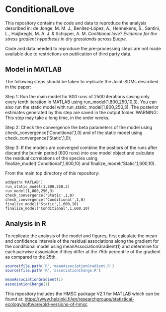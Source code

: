 # ConditionalLove

This repository contains the code and data to reproduce the analysis described in:
de Jonge, M. M. J., Benítez-López, A., Hennekens, S., Santini, L., Huijbregts, M. A. J. & Schipper, A. M. <i>Contitional love? Evidence for the stress gradient hypothesis in dry grasslands across Euope.</i> 

Code and data needed to reproduce the pre-processing steps are not made available due to restrictions on publication of third party data. 

## Model in MATLAB
The following steps should be taken to replicate the Joint-SDMs described in the paper: 

Step 1: Run the main model for 800 runs of 2500 iterations saving only every tenth iteration in MATLAB using run_model(1,800,250,10,3). You can also run the static model with run_static_model(1,800,250,3). The posterior estimates generated by this step are saved in the output folder. WARNING: This step may take a long time, in the order weeks. 

Step 2: Check the convergence the beta parameters of the model using check_convergence('Conditional',1,0) and of the static model using check_convergence('Static',1,0);

Step 3: If the models are converged combine the postiors of the runs after discard the burnin period (600 runs) into one model object and calculate the residual correlations of the species using finalize_model('Conditional',1,600,10) and finalize_model('Static',1,600,10).

From the main top directory of this repository:
```
addpath('MATLAB')
run_static_model(1,800,250,3)
run_model(1,800,250,3)
check_convergence('Static',1,0)
check_convergence('Conditional',1,0)
finalize_model('Static',1,600,10)
finalize_model('Conditional',1,600,10)
```

## Analysis in R
To replicate the analysis of the model and figures, first calculate the mean and confidence intervals of the residual associations along the gradient for the conditional model using meanAssociationGradient(1) and determine for each pairwise association if they differ at the 75th percentile of the gradient as compared to the 25th.

```r
source(file.path('R','meanAssociationGradient.R')
source(file.path('R','associationChange.R')

meanAssociationGradient(1)
associationChange(1)

```

This repository includes the HMSC package V2.1 for MATLAB which can be found at: https://www.helsinki.fi/en/researchgroups/statistical-ecology/software/old-versions-of-hmsc

 
